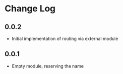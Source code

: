 # Change Log

## 0.0.2
- Initial implementation of routing via external module

## 0.0.1
- Empty module, reserving the name